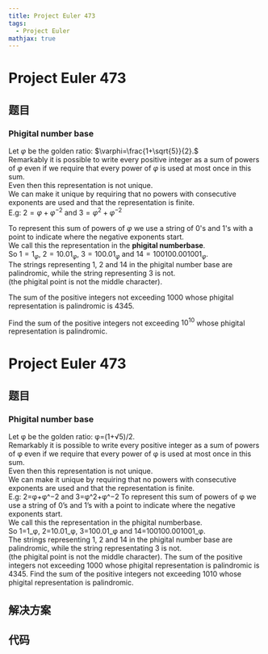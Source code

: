 ```yaml
---
title: Project Euler 473
tags:
  - Project Euler
mathjax: true
---
```

<escape><!-- more --></escape>
    
# Project Euler 473
## 题目
### Phigital number base


Let $\varphi$ be the golden ratio: $\varphi=\frac{1+\sqrt{5}}{2}.$<br />
Remarkably it is possible to write every positive integer as a sum of powers of $\varphi$ even if we require that every power of $\varphi$ is used at most once in this sum.<br />
Even then this representation is not unique.<br />
We can make it unique by requiring that no powers with consecutive exponents are used and that the representation is finite.<br />
E.g: 
$2=\varphi+\varphi^{-2}$ and $3=\varphi^{2}+\varphi^{-2}$


To represent this sum of powers of $\varphi$ we use a string of 0's and 1's with a point to indicate where the negative exponents start.<br />
We call this the representation in the <b>phigital numberbase</b>.<br />
So $1=1_{\varphi}$, $2=10.01_{\varphi}$, $3=100.01_{\varphi}$ and $14=100100.001001_{\varphi}$. <br />
The strings representing 1, 2 and 14 in the phigital number base are palindromic, while the string representing 3 is not.<br /> (the phigital point is not the middle character).


The sum of the positive integers not exceeding 1000 whose phigital representation is palindromic is 4345.


Find the sum of the positive integers not exceeding $10^{10}$ whose phigital representation is palindromic.


# Project Euler 473
## 题目
### Phigital number base

Let φ be the golden ratio: φ=(1+√5)/2.<br>Remarkably it is possible to write every positive integer as a sum of powers of φ even if we require that every power of φ is used at most once in this sum.<br>Even then this representation is not unique.<br>We can make it unique by requiring that no powers with consecutive exponents are used and that the representation is finite.<br>E.g: 2=φ+φ^−2 and 3=φ^2+φ^−2
To represent this sum of powers of φ we use a string of 0’s and 1’s with a point to indicate where the negative exponents start.<br>We call this the representation in the phigital numberbase.<br>So 1=1_φ, 2=10.01_φ, 3=100.01_φ and 14=100100.001001_φ.<br>The strings representing 1, 2 and 14 in the phigital number base are palindromic, while the string representating 3 is not.<br>(the phigital point is not the middle character).
The sum of the positive integers not exceeding 1000 whose phigital representation is palindromic is 4345.
Find the sum of the positive integers not exceeding 1010 whose phigital representation is palindromic.


## 解决方案


## 代码


